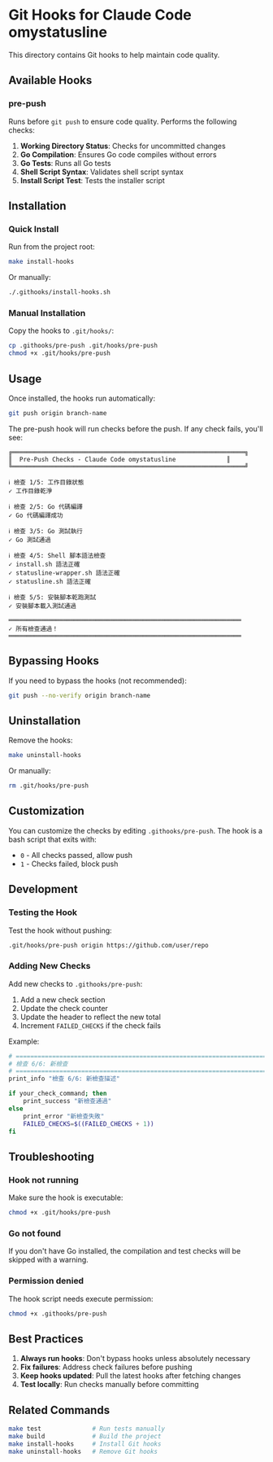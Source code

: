 # Git Hooks for Claude Code omystatusline

This directory contains Git hooks to help maintain code quality.

## Available Hooks

### pre-push

Runs before `git push` to ensure code quality. Performs the following checks:

1. **Working Directory Status**: Checks for uncommitted changes
2. **Go Compilation**: Ensures Go code compiles without errors
3. **Go Tests**: Runs all Go tests
4. **Shell Script Syntax**: Validates shell script syntax
5. **Install Script Test**: Tests the installer script

## Installation

### Quick Install

Run from the project root:

```bash
make install-hooks
```

Or manually:

```bash
./.githooks/install-hooks.sh
```

### Manual Installation

Copy the hooks to `.git/hooks/`:

```bash
cp .githooks/pre-push .git/hooks/pre-push
chmod +x .git/hooks/pre-push
```

## Usage

Once installed, the hooks run automatically:

```bash
git push origin branch-name
```

The pre-push hook will run checks before the push. If any check fails, you'll see:

```
╔════════════════════════════════════════════════════════════════╗
║  Pre-Push Checks - Claude Code omystatusline              ║
╚════════════════════════════════════════════════════════════════╝

ℹ 檢查 1/5: 工作目錄狀態
✓ 工作目錄乾淨

ℹ 檢查 2/5: Go 代碼編譯
✓ Go 代碼編譯成功

ℹ 檢查 3/5: Go 測試執行
✓ Go 測試通過

ℹ 檢查 4/5: Shell 腳本語法檢查
✓ install.sh 語法正確
✓ statusline-wrapper.sh 語法正確
✓ statusline.sh 語法正確

ℹ 檢查 5/5: 安裝腳本乾跑測試
✓ 安裝腳本載入測試通過

════════════════════════════════════════════════════════════════
✓ 所有檢查通過！
════════════════════════════════════════════════════════════════
```

## Bypassing Hooks

If you need to bypass the hooks (not recommended):

```bash
git push --no-verify origin branch-name
```

## Uninstallation

Remove the hooks:

```bash
make uninstall-hooks
```

Or manually:

```bash
rm .git/hooks/pre-push
```

## Customization

You can customize the checks by editing `.githooks/pre-push`. The hook is a bash script that exits with:
- `0` - All checks passed, allow push
- `1` - Checks failed, block push

## Development

### Testing the Hook

Test the hook without pushing:

```bash
.git/hooks/pre-push origin https://github.com/user/repo
```

### Adding New Checks

Add new checks to `.githooks/pre-push`:

1. Add a new check section
2. Update the check counter
3. Update the header to reflect the new total
4. Increment `FAILED_CHECKS` if the check fails

Example:

```bash
# ============================================================================
# 檢查 6/6: 新檢查
# ============================================================================
print_info "檢查 6/6: 新檢查描述"

if your_check_command; then
    print_success "新檢查通過"
else
    print_error "新檢查失敗"
    FAILED_CHECKS=$((FAILED_CHECKS + 1))
fi
```

## Troubleshooting

### Hook not running

Make sure the hook is executable:

```bash
chmod +x .git/hooks/pre-push
```

### Go not found

If you don't have Go installed, the compilation and test checks will be skipped with a warning.

### Permission denied

The hook script needs execute permission:

```bash
chmod +x .githooks/pre-push
```

## Best Practices

1. **Always run hooks**: Don't bypass hooks unless absolutely necessary
2. **Fix failures**: Address check failures before pushing
3. **Keep hooks updated**: Pull the latest hooks after fetching changes
4. **Test locally**: Run checks manually before committing

## Related Commands

```bash
make test              # Run tests manually
make build             # Build the project
make install-hooks     # Install Git hooks
make uninstall-hooks   # Remove Git hooks
```
